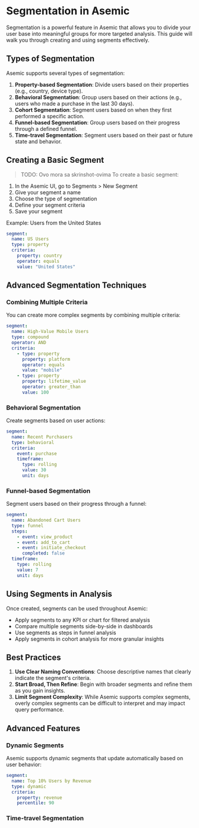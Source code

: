 # Segmentation in Asemic

Segmentation is a powerful feature in Asemic that allows you to divide your user base into meaningful groups for more targeted analysis. This guide will walk you through creating and using segments effectively.

## Types of Segmentation

Asemic supports several types of segmentation:

1. **Property-based Segmentation**: Divide users based on their properties (e.g., country, device type).
2. **Behavioral Segmentation**: Group users based on their actions (e.g., users who made a purchase in the last 30 days).
3. **Cohort Segmentation**: Segment users based on when they first performed a specific action.
4. **Funnel-based Segmentation**: Group users based on their progress through a defined funnel.
5. **Time-travel Segmentation**: Segment users based on their past or future state and behavior.

## Creating a Basic Segment

> TODO: Ovo mora sa skrinshot-ovima
To create a basic segment:

1. In the Asemic UI, go to Segments > New Segment
2. Give your segment a name
3. Choose the type of segmentation
4. Define your segment criteria
5. Save your segment

Example: Users from the United States
```yaml
segment:
  name: US Users
  type: property
  criteria:
    property: country
    operator: equals
    value: "United States"
```

## Advanced Segmentation Techniques

### Combining Multiple Criteria

You can create more complex segments by combining multiple criteria:

```yaml
segment:
  name: High-Value Mobile Users
  type: compound
  operator: AND
  criteria:
    - type: property
      property: platform
      operator: equals
      value: "mobile"
    - type: property
      property: lifetime_value
      operator: greater_than
      value: 100
```

### Behavioral Segmentation

Create segments based on user actions:

```yaml
segment:
  name: Recent Purchasers
  type: behavioral
  criteria:
    event: purchase
    timeframe:
      type: rolling
      value: 30
      unit: days
```

### Funnel-based Segmentation

Segment users based on their progress through a funnel:

```yaml
segment:
  name: Abandoned Cart Users
  type: funnel
  steps:
    - event: view_product
    - event: add_to_cart
    - event: initiate_checkout
      completed: false
  timeframe:
    type: rolling
    value: 7
    unit: days
```

## Using Segments in Analysis

Once created, segments can be used throughout Asemic:

- Apply segments to any KPI or chart for filtered analysis
- Compare multiple segments side-by-side in dashboards
- Use segments as steps in funnel analysis
- Apply segments in cohort analysis for more granular insights

## Best Practices

1. **Use Clear Naming Conventions**: Choose descriptive names that clearly indicate the segment's criteria.
2. **Start Broad, Then Refine**: Begin with broader segments and refine them as you gain insights.
3. **Limit Segment Complexity**: While Asemic supports complex segments, overly complex segments can be difficult to interpret and may impact query performance.

## Advanced Features

### Dynamic Segments

Asemic supports dynamic segments that update automatically based on user behavior:

```yaml
segment:
  name: Top 10% Users by Revenue
  type: dynamic
  criteria:
    property: revenue
    percentile: 90
```

### Time-travel Segmentation
